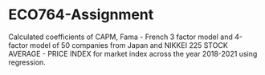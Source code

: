 # ECO764-Assignment

Calculated coefficients of CAPM, Fama - French 3 factor model and 4-factor model of 50 companies from Japan and NIKKEI 225 STOCK AVERAGE - PRICE INDEX for market index across the year 2018-2021 using regression.
